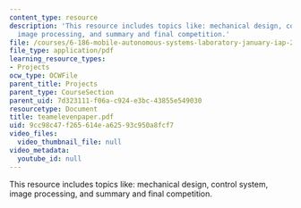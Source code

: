 ```yaml
---
content_type: resource
description: 'This resource includes topics like: mechanical design, control system,
  image processing, and summary and final competition.'
file: /courses/6-186-mobile-autonomous-systems-laboratory-january-iap-2005/9cc98c47f265614ea62593c950a8fcf7_teamelevenpaper.pdf
file_type: application/pdf
learning_resource_types:
- Projects
ocw_type: OCWFile
parent_title: Projects
parent_type: CourseSection
parent_uid: 7d323111-f06a-c924-e3bc-43855e549030
resourcetype: Document
title: teamelevenpaper.pdf
uid: 9cc98c47-f265-614e-a625-93c950a8fcf7
video_files:
  video_thumbnail_file: null
video_metadata:
  youtube_id: null
---
```

This resource includes topics like: mechanical design, control system, image processing, and summary and final competition.

